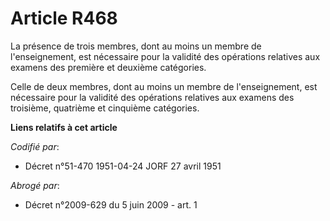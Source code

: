 # Article R468

La présence de trois membres, dont au moins un membre de l'enseignement, est nécessaire pour la validité des opérations
relatives aux examens des première et deuxième catégories.

Celle de deux membres, dont au moins un membre de l'enseignement, est nécessaire pour la validité des opérations relatives
aux examens des troisième, quatrième et cinquième catégories.

**Liens relatifs à cet article**

_Codifié par_:

  - Décret n°51-470 1951-04-24 JORF 27 avril 1951

_Abrogé par_:

  - Décret n°2009-629 du 5 juin 2009 - art. 1
